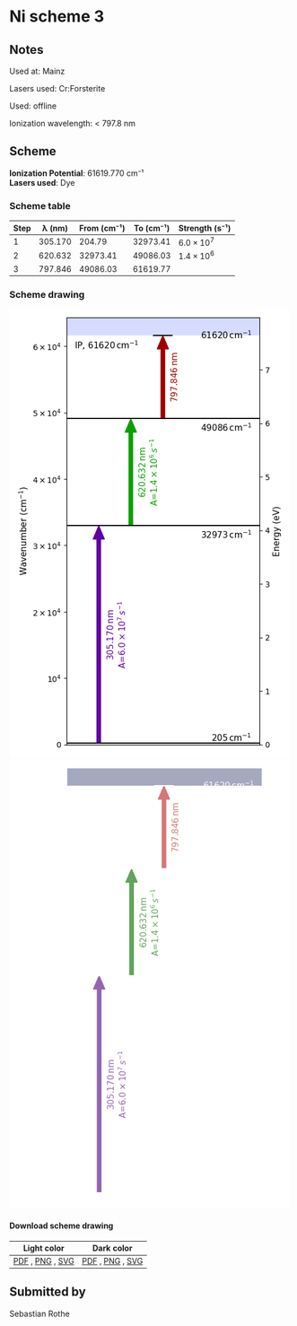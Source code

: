 # Ni scheme 3

## Notes

Used at: Mainz

Lasers used: Cr:Forsterite

Used: offline

Ionization wavelength: < 797.8 nm



## Scheme

**Ionization Potential**: 61619.770 cm⁻¹  
**Lasers used**: Dye

### Scheme table

| Step | λ (nm)  | From (cm⁻¹) | To (cm⁻¹) |   Strength (s⁻¹)    |
| ---- | ------- | ----------- | --------- | ------------------- |
| 1    | 305.170 | 204.79      | 32973.41  | $6.0 \times 10^{7}$ |
| 2    | 620.632 | 32973.41    | 49086.03  | $1.4 \times 10^{6}$ |
| 3    | 797.846 | 49086.03    | 61619.77  |                     |


### Scheme drawing

![ni scheme, light mode](ni-003/ni-003-light.png#only-light)
![ni scheme, dark mode](ni-003/ni-003-dark-web.png#only-dark)

#### Download scheme drawing

|                                            Light color                                            |                                           Dark color                                           |
| ------------------------------------------------------------------------------------------------- | ---------------------------------------------------------------------------------------------- |
| [PDF](ni-003/ni-003-light.pdf) , [PNG](ni-003/ni-003-light.png) , [SVG](ni-003/ni-003-light.svg)  | [PDF](ni-003/ni-003-dark.pdf) , [PNG](ni-003/ni-003-dark.png) , [SVG](ni-003/ni-003-dark.svg)  |


## Submitted by

Sebastian Rothe

